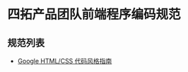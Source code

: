 # 四拓产品团队前端程序编码规范

## 规范列表

* [Google HTML/CSS 代码风格指南](https://github.com/ZOYU/Knowledge-Lab/blob/master/编码规范/前端编码规范/HTML-CSS.md)